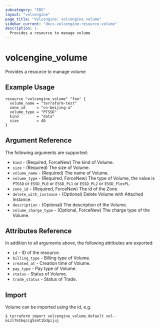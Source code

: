 ```yaml
---
subcategory: "EBS"
layout: "volcengine"
page_title: "Volcengine: volcengine_volume"
sidebar_current: "docs-volcengine-resource-volume"
description: |-
  Provides a resource to manage volume
---
```

# volcengine_volume
Provides a resource to manage volume
## Example Usage
```hcl
resource "volcengine_volume" "foo" {
  volume_name = "terraform-test"
  zone_id     = "cn-beijing-a"
  volume_type = "PTSSD"
  kind        = "data"
  size        = 40
}
```
## Argument Reference
The following arguments are supported:
* `kind` - (Required, ForceNew) The kind of Volume.
* `size` - (Required) The size of Volume.
* `volume_name` - (Required) The name of Volume.
* `volume_type` - (Required, ForceNew) The type of Volume, the value is `PTSSD` or `ESSD_PL0` or `ESSD_PL1` or `ESSD_PL2` or `ESSD_FlexPL`.
* `zone_id` - (Required, ForceNew) The id of the Zone.
* `delete_with_instance` - (Optional) Delete Volume with Attached Instance.
* `description` - (Optional) The description of the Volume.
* `volume_charge_type` - (Optional, ForceNew) The charge type of the Volume.

## Attributes Reference
In addition to all arguments above, the following attributes are exported:
* `id` - ID of the resource.
* `billing_type` - Billing type of Volume.
* `created_at` - Creation time of Volume.
* `pay_type` - Pay type of Volume.
* `status` - Status of Volume.
* `trade_status` - Status of Trade.


## Import
Volume can be imported using the id, e.g.
```
$ terraform import volcengine_volume.default vol-mizl7m1kqccg5smt1bdpijuj
```

